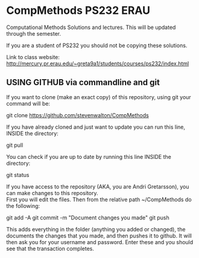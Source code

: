 CompMethods PS232 ERAU
===========

Computational Methods Solutions and lectures.  This will be updated through the semester.

If you are a student of PS232 you should not be copying these solutions. 

Link to class website: http://mercury.pr.erau.edu/~greta9a1/students/courses/ps232/index.html

USING GITHUB via commandline and git
----------------------------------------------------------------------------------
If you want to clone (make an exact copy) of this repository, using git your command will be:

   git clone https://github.com/stevenwalton/CompMethods


If you have already cloned and just want to update you can run this line, INSIDE the directory:

   git pull


You can check if you are up to date by running this line INSIDE the directory:

   git status


If you have access to the repository (AKA, you are Andri Gretarsson), you can make changes to this repository.  
First you will edit the files.  Then from the relative path ~/CompMethods do the following:

   git add -A
   git commit -m "Document changes you made"
   git push


This adds everything in the folder (anything you added or changed), the documents the changes that you made, and then pushes it to github. 
It will then ask you for your username and password.  Enter these and you should see that the transaction completes.
